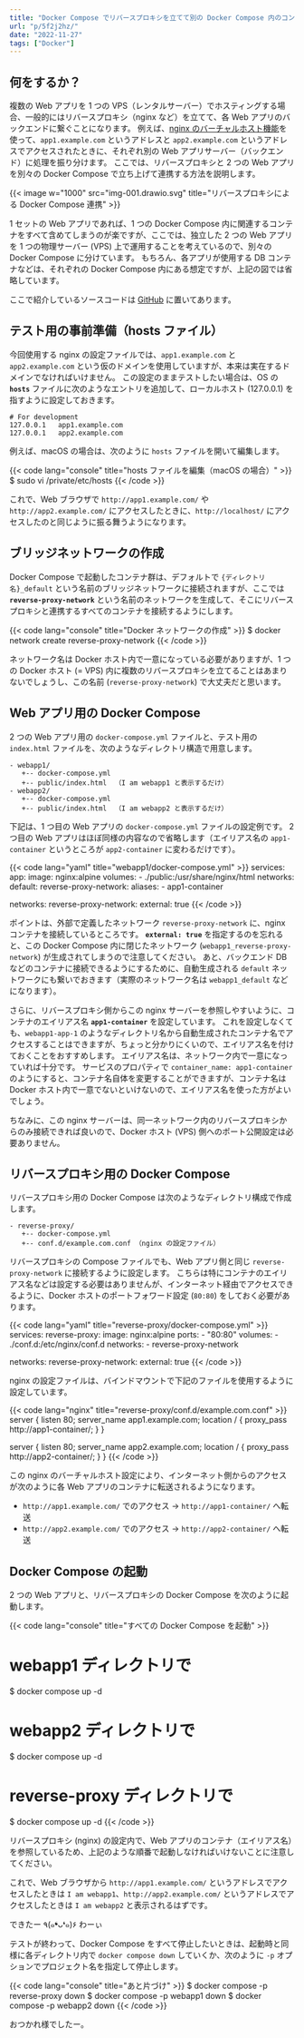 ```yaml
---
title: "Docker Compose でリバースプロキシを立てて別の Docker Compose 内のコンテナに接続する"
url: "p/5f2j2hz/"
date: "2022-11-27"
tags: ["Docker"]
---
```


何をするか？
----

複数の Web アプリを 1 つの VPS（レンタルサーバー）でホスティングする場合、一般的にはリバースプロキシ（nginx など）を立てて、各 Web アプリのバックエンドに繋ぐことになります。
例えば、[nginx のバーチャルホスト機能](https://maku.blog/p/q8tw6c4/)を使って、`app1.example.com` というアドレスと `app2.example.com` というアドレスでアクセスされたときに、それぞれ別の Web アプリサーバー（バックエンド）に処理を振り分けます。
ここでは、リバースプロキシと 2 つの Web アプリを別々の Docker Compose で立ち上げて連携する方法を説明します。

{{< image w="1000" src="img-001.drawio.svg" title="リバースプロキシによる Docker Compose 連携" >}}

1 セットの Web アプリであれば、1 つの Docker Compose 内に関連するコンテナをすべて含めてしまうのが楽ですが、ここでは、独立した 2 つの Web アプリを 1 つの物理サーバー (VPS) 上で運用することを考えているので、別々の Docker Compose に分けています。
もちろん、各アプリが使用する DB コンテナなどは、それぞれの Docker Compose 内にある想定ですが、上記の図では省略しています。

ここで紹介しているソースコードは [GitHub](https://github.com/maku77/p-5f2j2hz) に置いてあります。


テスト用の事前準備（hosts ファイル）
----

今回使用する nginx の設定ファイルでは、`app1.example.com` と `app2.example.com` という仮のドメインを使用していますが、本来は実在するドメインでなければいけません。
この設定のままテストしたい場合は、OS の __`hosts`__ ファイルに次のようなエントリを追加して、ローカルホスト (127.0.0.1) を指すように設定しておきます。

```
# For development
127.0.0.1	app1.example.com
127.0.0.1	app2.example.com
```

例えば、macOS の場合は、次のように `hosts` ファイルを開いて編集します。

{{< code lang="console" title="hosts ファイルを編集（macOS の場合）" >}}
$ sudo vi /private/etc/hosts
{{< /code >}}

これで、Web ブラウザで `http://app1.example.com/` や `http://app2.example.com/` にアクセスしたときに、`http://localhost/` にアクセスしたのと同じように振る舞うようになります。


ブリッジネットワークの作成
----

Docker Compose で起動したコンテナ群は、デフォルトで `{ディレクトリ名}_default` という名前のブリッジネットワークに接続されますが、ここでは __`reverse-proxy-network`__ という名前のネットワークを生成して、そこにリバースプロキシと連携するすべてのコンテナを接続するようにします。

{{< code lang="console" title="Docker ネットワークの作成" >}}
$ docker network create reverse-proxy-network
{{< /code >}}

ネットワーク名は Docker ホスト内で一意になっている必要がありますが、1 つの Docker ホスト (= VPS) 内に複数のリバースプロキシを立てることはあまりないでしょうし、この名前 (`reverse-proxy-network`) で大丈夫だと思います。


Web アプリ用の Docker Compose
----

2 つの Web アプリ用の `docker-compose.yml` ファイルと、テスト用の `index.html` ファイルを、次のようなディレクトリ構造で用意します。

```
- webapp1/
   +-- docker-compose.yml
   +-- public/index.html  （I am webapp1 と表示するだけ）
- webapp2/
   +-- docker-compose.yml
   +-- public/index.html  （I am webapp2 と表示するだけ）
```

下記は、1 つ目の Web アプリの `docker-compose.yml` ファイルの設定例です。
2 つ目の Web アプリはほぼ同様の内容なので省略します（エイリアス名の `app1-container` というところが `app2-container` に変わるだけです）。

{{< code lang="yaml" title="webapp1/docker-compose.yml" >}}
services:
  app:
    image: nginx:alpine
    volumes:
      - ./public:/usr/share/nginx/html
    networks:
      default:
      reverse-proxy-network:
        aliases:
          - app1-container

networks:
  reverse-proxy-network:
    external: true
{{< /code >}}

ポイントは、外部で定義したネットワーク `reverse-proxy-network` に、nginx コンテナを接続しているところです。
__`external: true`__ を指定するのを忘れると、この Docker Compose 内に閉じたネットワーク (`webapp1_reverse-proxy-network`) が生成されてしまうので注意してください。
あと、バックエンド DB などのコンテナに接続できるようにするために、自動生成される `default` ネットワークにも繋いでおきます（実際のネットワーク名は `webapp1_default` などになります）。

さらに、リバースプロキシ側からこの nginx サーバーを参照しやすいように、コンテナのエイリアス名 __`app1-container`__ を設定しています。
これを設定しなくても、`webapp1-app-1` のようなディレクトリ名から自動生成されたコンテナ名でアクセスすることはできますが、ちょっと分かりにくいので、エイリアス名を付けておくことをおすすめします。
エイリアス名は、ネットワーク内で一意になっていれば十分です。
サービスのプロパティで `container_name: app1-container` のようにすると、コンテナ名自体を変更することができますが、コンテナ名は Docker ホスト内で一意でないといけないので、エイリアス名を使った方がよいでしょう。

ちなみに、この nginx サーバーは、同一ネットワーク内のリバースプロキシからのみ接続できれば良いので、Docker ホスト (VPS) 側へのポート公開設定は必要ありません。


リバースプロキシ用の Docker Compose
----

リバースプロキシ用の Docker Compose は次のようなディレクトリ構成で作成します。

```
- reverse-proxy/
   +-- docker-compose.yml
   +-- conf.d/example.com.conf （nginx の設定ファイル）
```

リバースプロキシの Compose ファイルでも、Web アプリ側と同じ `reverse-proxy-network` に接続するように設定します。
こちらは特にコンテナのエイリアス名などは設定する必要はありませんが、インターネット経由でアクセスできるように、Docker ホストのポートフォワード設定 (`80:80`) をしておく必要があります。

{{< code lang="yaml" title="reverse-proxy/docker-compose.yml" >}}
services:
  reverse-proxy:
    image: nginx:alpine
    ports:
      - "80:80"
    volumes:
      - ./conf.d:/etc/nginx/conf.d
    networks:
      - reverse-proxy-network

networks:
  reverse-proxy-network:
    external: true
{{< /code >}}

nginx の設定ファイルは、バインドマウントで下記のファイルを使用するように設定しています。

{{< code lang="nginx" title="reverse-proxy/conf.d/example.com.conf" >}}
server {
    listen 80;
    server_name app1.example.com;
    location / {
        proxy_pass http://app1-container/;
    }
}

server {
    listen 80;
    server_name app2.example.com;
    location / {
        proxy_pass http://app2-container/;
    }
}
{{< /code >}}

この nginx のバーチャルホスト設定により、インターネット側からのアクセスが次のように各 Web アプリのコンテナに転送されるようになります。

- `http://app1.example.com/` でのアクセス → `http://app1-container/` へ転送
- `http://app2.example.com/` でのアクセス → `http://app2-container/` へ転送


Docker Compose の起動
----

2 つの Web アプリと、リバースプロキシの Docker Compose を次のように起動します。

{{< code lang="console" title="すべての Docker Compose を起動" >}}
# webapp1 ディレクトリで
$ docker compose up -d

# webapp2 ディレクトリで
$ docker compose up -d

# reverse-proxy ディレクトリで
$ docker compose up -d
{{< /code >}}

リバースプロキシ (nginx) の設定内で、Web アプリのコンテナ（エイリアス名）を参照しているため、上記のような順番で起動しなければいけないことに注意してください。

これで、Web ブラウザから `http://app1.example.com/` というアドレスでアクセスしたときは `I am webapp1`、`http://app2.example.com/` というアドレスでアクセスしたときは `I am webapp2` と表示されるはずです。

できたー ٩(๑❛ᴗ❛๑)۶ わーぃ

テストが終わって、Docker Compose をすべて停止したいときは、起動時と同様に各ディレクトリ内で `docker compose down` していくか、次のように `-p` オプションでプロジェクト名を指定して停止します。

{{< code lang="console" title="あと片づけ" >}}
$ docker compose -p reverse-proxy down
$ docker compose -p webapp1 down
$ docker compose -p webapp2 down
{{< /code >}}

おつかれ様でしたー。

